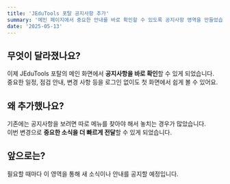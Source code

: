 ```yaml
---
title: 'JEduTools 포탈 공지사항 추가'
summary: '메인 페이지에서 중요한 안내를 바로 확인할 수 있도록 공지사항 영역을 만들었습니다.'
date: '2025-05-13'
---
```


## 무엇이 달라졌나요?   

이제 JEduTools 포탈의 메인 화면에서 **공지사항을 바로 확인**할 수 있게 되었습니다.  
중요한 일정, 점검 안내, 변경 사항 등을 로그인 없이도 첫 화면에서 쉽게 볼 수 있어요.

## 왜 추가했나요?

기존에는 공지사항을 보려면 따로 메뉴를 찾아야 해서 놓치는 경우가 많았습니다.  
이번 변경으로 **중요한 소식을 더 빠르게 전달**할 수 있게 되었습니다.

## 앞으로는?

필요할 때마다 이 영역을 통해 새 소식이나 안내를 공지할 예정입니다.
